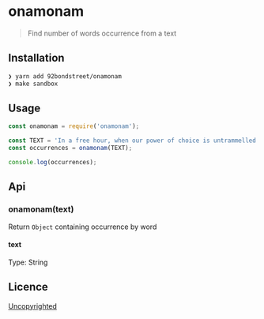 # onamonam

> Find number of words occurrence from a text

## Installation

```sh
❯ yarn add 92bondstreet/onamonam
❯ make sandbox
```

## Usage

```js
const onamonam = require('onamonam');

const TEXT = 'In a free hour, when our power of choice is untrammelled and avoided and when nothing prevents our being able to do what we like best, every free hour is to be welcomed and every free hour avoided';
const occurrences = onamonam(TEXT);

console.log(occurrences);
```

## Api

### onamonam(text)

Return `Object` containing occurrence by word

#### text

Type: String


## Licence

[Uncopyrighted](http://zenhabits.net/uncopyright/)
